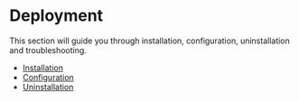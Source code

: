 # Deployment

This section will guide you through installation, configuration, uninstallation and troubleshooting.

- [Installation](./installation.md)
- [Configuration](./configuration)
- [Uninstallation](./uninstallation.md)
